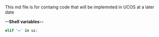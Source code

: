 This md file is for containg code that will be implemnted in UCOS at a later date

**--Shell variables--**
```python
elif '=' in ui:
  
```
